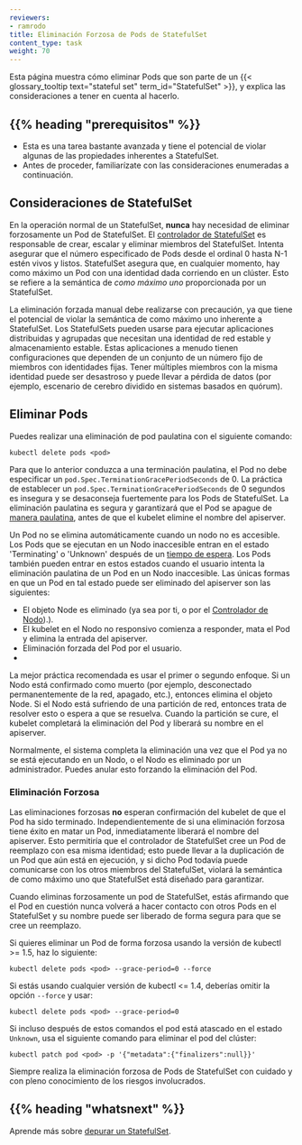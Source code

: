 ```yaml
---
reviewers:
- ramrodo
title: Eliminación Forzosa de Pods de StatefulSet
content_type: task
weight: 70
---
```


<!-- overview -->
Esta página muestra cómo eliminar Pods que son parte de un
{{< glossary_tooltip text="stateful set" term_id="StatefulSet" >}},
y explica las consideraciones a tener en cuenta al hacerlo.

## {{% heading "prerequisitos" %}}

- Esta es una tarea bastante avanzada y tiene el potencial de violar algunas de las propiedades
  inherentes a StatefulSet.
- Antes de proceder, familiarízate con las consideraciones enumeradas a continuación.

<!-- steps -->

## Consideraciones de StatefulSet

En la operación normal de un StatefulSet, **nunca** hay necesidad de eliminar forzosamente un Pod de StatefulSet.
El [controlador de StatefulSet](/docs/concepts/workloads/controllers/statefulset/) es responsable de
crear, escalar y eliminar miembros del StatefulSet. Intenta asegurar que el número especificado
de Pods desde el ordinal 0 hasta N-1 estén vivos y listos. StatefulSet asegura que, en cualquier momento,
hay como máximo un Pod con una identidad dada corriendo en un clúster. Esto se refiere a la semántica de
*como máximo uno* proporcionada por un StatefulSet.

La eliminación forzada manual debe realizarse con precaución, ya que tiene el potencial de violar la
semántica de como máximo uno inherente a StatefulSet. Los StatefulSets pueden usarse para ejecutar aplicaciones distribuidas y
agrupadas que necesitan una identidad de red estable y almacenamiento estable.
Estas aplicaciones a menudo tienen configuraciones que dependen de un conjunto de un número fijo de
miembros con identidades fijas. Tener múltiples miembros con la misma identidad puede ser desastroso
y puede llevar a pérdida de datos (por ejemplo, escenario de cerebro dividido en sistemas basados en quórum).

## Eliminar Pods

Puedes realizar una eliminación de pod paulatina con el siguiente comando:

```shell
kubectl delete pods <pod>
```

Para que lo anterior conduzca a una terminación paulatina, el Pod no debe especificar un
`pod.Spec.TerminationGracePeriodSeconds` de 0. La práctica de establecer un
`pod.Spec.TerminationGracePeriodSeconds` de 0 segundos es insegura y se desaconseja fuertemente
para los Pods de StatefulSet. La eliminación paulatina es segura y garantizará que el Pod
se apague de [manera paulatina](/docs/concepts/workloads/pods/pod-lifecycle/#pod-termination), antes de que el kubelet elimine el nombre del apiserver.

Un Pod no se elimina automáticamente cuando un nodo no es accesible.
Los Pods que se ejecutan en un Nodo inaccesible entran en el estado 'Terminating' o 'Unknown' después de un
[tiempo de espera](/docs/concepts/architecture/nodes/#condition).
Los Pods también pueden entrar en estos estados cuando el usuario intenta la eliminación paulatina de un Pod
en un Nodo inaccesible.
Las únicas formas en que un Pod en tal estado puede ser eliminado del apiserver son las siguientes:

- El objeto Node es eliminado (ya sea por ti, o por el [Controlador de Nodo](/docs/concepts/architecture/nodes/#node-controller)).).
- El kubelet en el Nodo no responsivo comienza a responder, mata el Pod y elimina la entrada del apiserver.
- Eliminación forzada del Pod por el usuario.
- 
La mejor práctica recomendada es usar el primer o segundo enfoque. Si un Nodo está confirmado
como muerto (por ejemplo, desconectado permanentemente de la red, apagado, etc.), entonces elimina
el objeto Node. Si el Nodo está sufriendo de una partición de red, entonces trata de resolver esto
o espera a que se resuelva. Cuando la partición se cure, el kubelet completará la eliminación
del Pod y liberará su nombre en el apiserver.

Normalmente, el sistema completa la eliminación una vez que el Pod ya no se está ejecutando en un Nodo, o
el Nodo es eliminado por un administrador. Puedes anular esto forzando la eliminación del Pod.

### Eliminación Forzosa

Las eliminaciones forzosas **no** esperan confirmación del kubelet de que el Pod ha sido terminado.
Independientemente de si una eliminación forzosa tiene éxito en matar un Pod, inmediatamente
liberará el nombre del apiserver. Esto permitiría que el controlador de StatefulSet cree un Pod de reemplazo
con esa misma identidad; esto puede llevar a la duplicación de un Pod que aún está en ejecución,
y si dicho Pod todavía puede comunicarse con los otros miembros del StatefulSet,
violará la semántica de como máximo uno que StatefulSet está diseñado para garantizar.

Cuando eliminas forzosamente un pod de StatefulSet, estás afirmando que el Pod en cuestión nunca
volverá a hacer contacto con otros Pods en el StatefulSet y su nombre puede ser liberado de forma segura para que
se cree un reemplazo.


Si quieres eliminar un Pod de forma forzosa usando la versión de kubectl >= 1.5, haz lo siguiente:

```shell
kubectl delete pods <pod> --grace-period=0 --force
```

Si estás usando cualquier versión de kubectl <= 1.4, deberías omitir la opción `--force` y usar:

```shell
kubectl delete pods <pod> --grace-period=0
```

Si incluso después de estos comandos el pod está atascado en el estado `Unknown`, usa el siguiente comando para
eliminar el pod del clúster:

```shell
kubectl patch pod <pod> -p '{"metadata":{"finalizers":null}}'
```

Siempre realiza la eliminación forzosa de Pods de StatefulSet con cuidado y con pleno conocimiento de los riesgos involucrados.

## {{% heading "whatsnext" %}}

Aprende más sobre [depurar un StatefulSet](/docs/tasks/debug/debug-application/debug-statefulset/).
